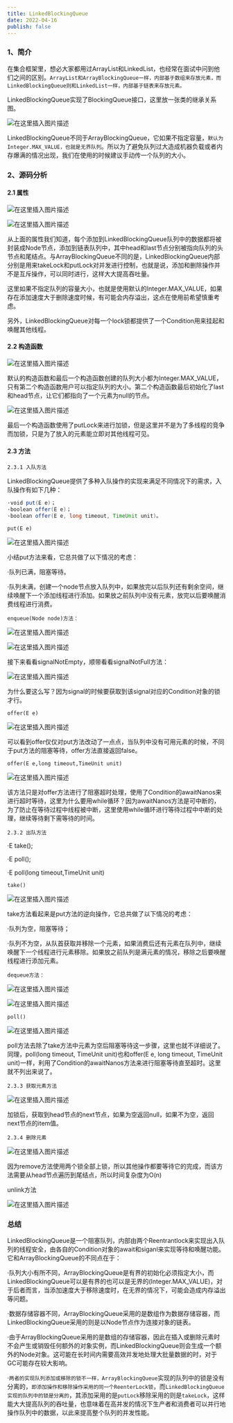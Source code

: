 ```yaml
---
title: LinkedBlockingQueue
date: 2022-04-16
publish: false
---
```


### 1、简介

在集合框架里，想必大家都用过ArrayList和LinkedList，也经常在面试中问到他们之间的区别。`ArrayList和ArrayBlockingQueue一样，内部基于数组来存放元素，而LinkedBlockingQueue则和LinkedList一样，内部基于链表来存放元素。`

LinkedBlockingQueue实现了BlockingQueue接口，这里放一张类的继承关系图。

![在这里插入图片描述](https://img-blog.csdnimg.cn/79cca513c84c4e369e2bd8c1e48d96d3.png)

LinkedBlockingQueue不同于ArrayBlockingQueue，它如果不指定容量，`默认为Integer.MAX_VALUE，也就是无界队列`。所以为了避免队列过大造成机器负载或者内存爆满的情况出现，我们在使用的时候建议手动传一个队列的大小。

### 2、源码分析

#### 2.1 属性

![在这里插入图片描述](https://img-blog.csdnimg.cn/2a335b83f77c4c61ab4105bd2a7849b4.png)

![在这里插入图片描述](https://img-blog.csdnimg.cn/336b3f80879d4bd4bca997671d0bb5b8.png)

从上面的属性我们知道，每个添加到LinkedBlockingQueue队列中的数据都将被封装成Node节点，添加到链表队列中，其中head和last节点分别被指向队列的头节点和尾结点。与ArrayBlockingQueue不同的是，LinkedBlockingQueue内部分别是用来takeLock和putLock对并发进行控制，也就是说，添加和删除操作并不是互斥操作，可以同时进行，这样大大提高吞吐量。

这里如果不指定队列的容量大小，也就是使用默认的Integer.MAX_VALUE，如果存在添加速度大于删除速度时候，有可能会内存溢出，这点在使用前希望慎重考虑。

另外，LinkedBlockingQueue对每一个lock锁都提供了一个Condition用来挂起和唤醒其他线程。

#### 2.2 构造函数

![在这里插入图片描述](https://img-blog.csdnimg.cn/799e8cd025534a248fce1f68f44ace7c.png)

默认的构造函数和最后一个构造函数创建的队列大小都为Integer.MAX_VALUE，只有第二个构造函数用户可以指定队列的大小。第二个构造函数最后初始化了last和head节点，让它们都指向了一个元素为null的节点。

![在这里插入图片描述](https://img-blog.csdnimg.cn/61da61a882614f39b5b72a5c5b3f01df.png)

最后一个构造函数使用了putLock来进行加锁，但是这里并不是为了多线程的竞争而加锁，只是为了放入的元素能立即对其他线程可见。

#### 2.3 方法

`2.3.1 入队方法`

LinkedBlockingQueue提供了多种入队操作的实现来满足不同情况下的需求，入队操作有如下几种：
```java
·void put(E e)；
·boolean offer(E e)；
·boolean offer(E e, long timeout, TimeUnit unit)。
```

`put(E e)`

![在这里插入图片描述](https://img-blog.csdnimg.cn/b57a59a977c044eaaea4b62203cc90ff.png)

小结put方法来看，它总共做了以下情况的考虑：

·队列已满，阻塞等待。

·队列未满，创建一个node节点放入队列中，如果放完以后队列还有剩余空间，继续唤醒下一个添加线程进行添加。如果放之前队列中没有元素，放完以后要唤醒消费线程进行消费。

`enqueue(Node node)方法：`

![在这里插入图片描述](https://img-blog.csdnimg.cn/9c7d4a87d5fb4cc4b2f54ba6dd9615c1.png)

![在这里插入图片描述](https://img-blog.csdnimg.cn/91b202c0fd454ec19c1fe2edefb36a03.png)

接下来看看signalNotEmpty，顺带看看signalNotFull方法：

![在这里插入图片描述](https://img-blog.csdnimg.cn/2507a2c95eca4871a282cd55992cf108.png)

为什么要这么写？因为signal的时候要获取到该signal对应的Condition对象的锁才行。

`offer(E e)`

![在这里插入图片描述](https://img-blog.csdnimg.cn/a55e1afc43bd459495d2b4a1481beea5.png)

可以看到offer仅仅对put方法改动了一点点，当队列中没有可用元素的时候，不同于put方法的阻塞等待，offer方法直接返回false。

`offer(E e,long timeout,TimeUnit unit)`

![在这里插入图片描述](https://img-blog.csdnimg.cn/0874be19ecd948cfb09d477262aab75f.png)

该方法只是对offer方法进行了阻塞超时处理，使用了Condition的awaitNanos来进行超时等待，这里为什么要用while循环？因为awaitNanos方法是可中断的，为了防止在等待过程中线程被中断，这里使用while循环进行等待过程中中断的处理，继续等待剩下需等待的时间。

`2.3.2 出队方法`

·E take();

·E poll();

·E poll(long timeout,TimeUnit unit)

`take()`

![在这里插入图片描述](https://img-blog.csdnimg.cn/dcc07c832b424872b3121f686452a6be.png)

take方法看起来是put方法的逆向操作，它总共做了以下情况的考虑：

·队列为空，阻塞等待；

·队列不为空，从队首获取并移除一个元素，如果消费后还有元素在队列中，继续唤醒下一个线程进行元素移除。如果放之前队列是满元素的情况，移除之后要唤醒线程进行添加元素。

`dequeue方法：`

![在这里插入图片描述](https://img-blog.csdnimg.cn/ae924ab39a7d451bb6a710ac19c4692b.png)

![在这里插入图片描述](https://img-blog.csdnimg.cn/a835032269cb4c5b89b4c294b6df2fa1.png)

`poll()`

![在这里插入图片描述](https://img-blog.csdnimg.cn/d2a4fc4fd8374017b7b8fdf52d05fecc.png)

poll方法去除了take方法中元素为空后阻塞等待这一步骤，这里也就不详细说了。同理，poll(long timeout, TimeUnit unit)也和offer(E e, long timeout, TimeUnit unit)一样，利用了Condition的awaitNanos方法来进行阻塞等待直至超时。这里就不列出来说了。

`2.3.3 获取元素方法`

![在这里插入图片描述](https://img-blog.csdnimg.cn/29c97230e1c54f1eb126d30af6b7aa91.png)

加锁后，获取到head节点的next节点，如果为空返回null，如果不为空，返回next节点的item值。

`2.3.4 删除元素`

![在这里插入图片描述](https://img-blog.csdnimg.cn/5c55af929f8f43f4beffc6756940b7d3.png)

因为remove方法使用两个锁全部上锁，所以其他操作都要等待它的完成，而该方法需要从head节点遍历到尾结点，所以时间复杂度为O(n)

unlink方法

![在这里插入图片描述](https://img-blog.csdnimg.cn/4eddb24006394f928244c8ade6c39081.png)

### 总结

LinkedBlockingQueue是一个阻塞队列，内部由两个Reentrantlock来实现出入队列的线程安全，由各自的Condition对象的await和siganl来实现等待和唤醒功能。它和ArrayBlockingQueue的不同点在于：

·队列大小有所不同，ArrayBlockingQueue是有界的初始化必须指定大小，而LinkedBlockingQueue可以是有界的也可以是无界的(Integer.MAX_VALUE)，对于后者而言，当添加速度大于移除速度时，在无界的情况下，可能会造成内存溢出等问题。

·数据存储容器不同，ArrayBlockingQueue采用的是数组作为数据存储容器，而LinkedBlockingQueue采用的则是以Node节点作为连接对象的链表。

·由于ArrayBlockingQueue采用的是数组的存储容器，因此在插入或删除元素时不会产生或销毁任何额外的对象实例，而LinkedBlockingQueue则会生成一个额外的Node对象。这可能在长时间内需要高效并发地处理大批量数据的时，对于GC可能存在较大影响。

·`两者的实现队列添加或移除的锁不一样，ArrayBlockingQueue`实现的队列中的锁是没有分离的，`即添加操作和移除操作采用的同一个ReenterLock锁`，而`LinkedBlockingQueue实现的队列中的锁是分离的`，其添加采用的是`putLock`移除采用的则是`takeLock`，这样能大大提高队列的吞吐量，也意味着在高并发的情况下生产者和消费者可以并行地操作队列中的数据，以此来提高整个队列的并发性能。






